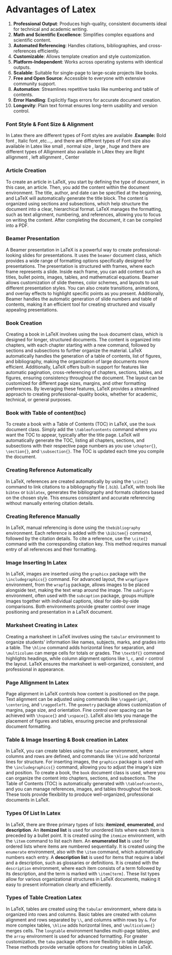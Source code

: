 # Advantages of Latex

1. **Professional Output**: Produces high-quality, consistent documents ideal for technical and academic writing.  
2. **Math and Scientific Excellence**: Simplifies complex equations and scientific content.  
3. **Automated Referencing**: Handles citations, bibliographies, and cross-references efficiently.  
4. **Customizable**: Allows template creation and style customization.  
5. **Platform-Independent**: Works across operating systems with identical outputs.  
6. **Scalable**: Suitable for single-page to large-scale projects like books.  
7. **Free and Open Source**: Accessible to everyone with extensive community support.  
8. **Automation**: Streamlines repetitive tasks like numbering and table of contents.  
9. **Error Handling**: Explicitly flags errors for accurate document creation.  
10. **Longevity**: Plain text format ensures long-term usability and version control.  


### Font Style & Font Size & Alignment 
In Latex there are different types of Font styles are available .**Example:**  Bold font , Italic font ,etc...,.
and there are different types of Font size  also available in Latex like small , normal size , large , huge 
and there are different types of Allignment also available in LAtex they are Right allignment , left allignment , Center 

### Article Creation 
To create an article in LaTeX, you start by defining the type of document, in this case, an article. Then, you add the content within the document environment. The title, author, and date can be specified at the beginning, and LaTeX will automatically generate the title block. The content is organized using sections and subsections, which help structure the document into a clear, hierarchical format. LaTeX manages the formatting, such as text alignment, numbering, and references, allowing you to focus on writing the content. After completing the document, it can be compiled into a PDF.

### Beamer Presentation
A Beamer presentation in LaTeX is a powerful way to create professional-looking slides for presentations. It uses the `beamer` document class, which provides a wide range of formatting options specifically designed for presentations. The presentation is structured with frames, where each frame represents a slide. Inside each frame, you can add content such as titles, bullet points, images, tables, and mathematical equations. Beamer allows customization of slide themes, color schemes, and layouts to suit different presentation styles. You can also create transitions, animations, and overlay effects to highlight specific points as you present. Additionally, Beamer handles the automatic generation of slide numbers and table of contents, making it an efficient tool for creating structured and visually appealing presentations.

### Book Creation 
Creating a book in LaTeX involves using the `book` document class, which is designed for longer, structured documents. The content is organized into chapters, with each chapter starting with a new command, followed by sections and subsections to further organize the material. LaTeX automatically handles the generation of a table of contents, list of figures, and bibliography, making the organization of large documents more efficient. Additionally, LaTeX offers built-in support for features like automatic pagination, cross-referencing of chapters, sections, tables, and figures, ensuring consistency throughout the document. The layout can be customized for different page sizes, margins, and other formatting preferences. By leveraging these features, LaTeX provides a streamlined approach to creating professional-quality books, whether for academic, technical, or general purposes.

### Book with Table of content(toc)

To create a book with a Table of Contents (TOC) in LaTeX, use the `book` document class. Simply add the `\tableofcontents` command where you want the TOC to appear, typically after the title page. LaTeX will automatically generate the TOC, listing all chapters, sections, and subsections with their respective page numbers as you use `\chapter{}`, `\section{}`, and `\subsection{}`. The TOC is updated each time you compile the document.

### Creating Reference Automatically 
In LaTeX, references are created automatically by using the `\cite{}` command to link citations to a bibliography file (`.bib`). LaTeX, with tools like `bibtex` or `biblatex`, generates the bibliography and formats citations based on the chosen style. This ensures consistent and accurate referencing without manually entering citation details.

### Creating Reference Manually
In LaTeX, manual referencing is done using the `thebibliography` environment. Each reference is added with the `\bibitem{}` command, followed by the citation details. To cite a reference, use the `\cite{}` command with the corresponding citation key. This method requires manual entry of all references and their formatting.

### Image Inserting In Latex
In LaTeX, images are inserted using the `graphicx` package with the `\includegraphics{}` command. For advanced layout, the `wrapfigure` environment, from the `wrapfig` package, allows images to be placed alongside text, making the text wrap around the image. The `subfigure` environment, often used with the `subcaption` package, groups multiple images together with individual captions, ideal for side-by-side comparisons. Both environments provide greater control over image positioning and presentation in a LaTeX document.

### Marksheet Creating in Latex
Creating a marksheet in LaTeX involves using the `tabular` environment to organize students' information like names, subjects, marks, and grades into a table. The `\hline` command adds horizontal lines for separation, and `\multicolumn` can merge cells for totals or grades. The `\textbf{}` command highlights headings, while column alignment options like `l`, `c`, and `r` control the layout. LaTeX ensures the marksheet is well-organized, consistent, and professional in appearance.

### Page Allignment In Latex
Page alignment in LaTeX controls how content is positioned on the page. Text alignment can be adjusted using commands like `\raggedright`, `\centering`, and `\raggedleft`. The `geometry` package allows customization of margins, page size, and orientation. Fine control over spacing can be achieved with `\hspace{}` and `\vspace{}`. LaTeX also lets you manage the placement of figures and tables, ensuring precise and professional document formatting.

### Table & Image Inserting & Book creation in Latex

In LaTeX, you can create tables using the `tabular` environment, where columns and rows are defined, and commands like `\hline` add horizontal lines for structure. For inserting images, the `graphicx` package is used with the `\includegraphics{}` command, allowing you to adjust the image's size and position. To create a book, the `book` document class is used, where you can organize the content into chapters, sections, and subsections. The Table of Contents (TOC) is automatically generated with `\tableofcontents`, and you can manage references, images, and tables throughout the book. These tools provide flexibility to produce well-organized, professional documents in LaTeX.

### Types Of List In Latex

In LaTeX, there are three primary types of lists: **itemized**, **enumerated**, and **description**. An **itemized list** is used for unordered lists where each item is preceded by a bullet point. It is created using the `itemize` environment, with the `\item` command to list each item. An **enumerated list** is used for ordered lists where items are numbered sequentially. It is created using the `enumerate` environment, also with the `\item` command, which automatically numbers each entry. A **description list** is used for items that require a label and a description, such as glossaries or definitions. It is created with the `description` environment, where each item consists of a term followed by its description, and the term is marked with `\item[term]`. These list types allow for various organizational structures in LaTeX documents, making it easy to present information clearly and efficiently.

### Types of Table Creation Latex

In LaTeX, tables are created using the `tabular` environment, where data is organized into rows and columns. Basic tables are created with column alignment and rows separated by `\\`, and columns within rows by `&`. For more complex tables, `\hline` adds horizontal lines, and `\multicolumn{}` merges cells. The `longtable` environment handles multi-page tables, and the `array` environment is used for advanced formatting. For greater customization, the `tabu` package offers more flexibility in table design. These methods provide versatile options for creating tables in LaTeX.